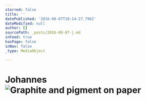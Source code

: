 ```yaml
---
starred: false
title: ''
datePublished: '2016-08-07T18:14:27.796Z'
dateModified: null
author: []
sourcePath: _posts/2016-08-07-j.md
inFeed: true
hasPage: false
inNav: false
_type: MediaObject

---
```

# Johannes ![Graphite and pigment on paper](https://the-grid-user-content.s3-us-west-2.amazonaws.com/7af3389e-9050-4b4d-aa02-fb2f62e69ac8.jpg)